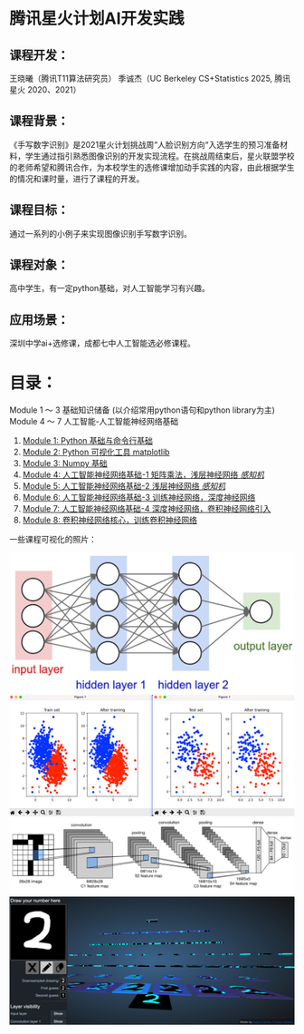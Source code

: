 # 腾讯星火计划AI开发实践

## **课程开发**：
王晓曦（腾讯T11算法研究员）
季诚杰（UC Berkeley CS+Statistics 2025, 腾讯星火 2020、2021）

## **课程背景**：
《手写数字识别》是2021星火计划挑战周“人脸识别方向“入选学生的预习准备材料，学生通过指引熟悉图像识别的开发实现流程。在挑战周结束后，星火联盟学校的老师希望和腾讯合作，为本校学生的选修课增加动手实践的内容，由此根据学生的情况和课时量，进行了课程的开发。

## **课程目标**：
通过一系列的小例子来实现图像识别手写数字识别。

## **课程对象**：
高中学生，有一定python基础，对人工智能学习有兴趣。

## **应用场景**：
深圳中学ai+选修课，成都七中人工智能选必修课程。

# 目录：
Module 1 ～ 3 基础知识储备 (以介绍常用python语句和python library为主)
Module 4 ～ 7 人工智能-人工智能神经网络基础
1. [Module 1: Python 基础与命令行基础](/Module1)
2. [Module 2: Python 可视化工具 matplotlib](/Module2)
3. [Module 3: Numpy 基础](/Module3)
4. [Module 4: 人工智能神经网络基础-1 矩阵乘法，浅层神经网络 *感知机*](/Module4)
5. [Module 5: 人工智能神经网络基础-2 浅层神经网络 *感知机*](/Module5)
6. [Module 6: 人工智能神经网络基础-3 训练神经网络，深度神经网络](/Module6)
7. [Module 7: 人工智能神经网络基础-4 深度神经网络，卷积神经网络引入](/Module7)
8. [Module 8: 卷积神经网络核心，训练卷积神经网络](/Module8)



一些课程可视化的照片：

![NN](/Module6/img/neural-net.png)
![train](/Module5/img/pytorch1.png)
![CNN](/Module8/img/Lenet-5%20architecture.jpeg)
![卷积神经网络](/Module8/img/CNN%20demo.png)
